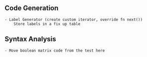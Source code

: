 

## Code Generation
    - Label Generator (create custom iterator, override fn next())
        Store labels in a fix up table 

## Syntax Analysis
    - Move boolean matrix code from the test here
